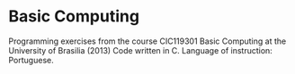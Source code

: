 # Basic Computing
 Programming exercises from the course CIC119301 Basic Computing at the University of Brasilia (2013)
 Code written in C. 
 Language of instruction: Portuguese. 
